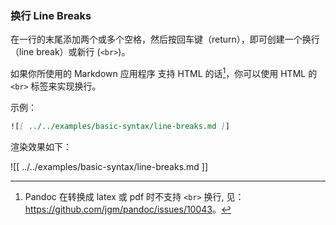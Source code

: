 ### 换行 Line Breaks

在一行的末尾添加两个或多个空格，然后按回车键（return），即可创建一个换行（line break）或新行 (`<br>`)。

如果你所使用的 Markdown 应用程序 支持 HTML 的话[^pandoc-linebreak]，你可以使用 HTML 的 `<br>` 标签来实现换行。

[^pandoc-linebreak]: Pandoc 在转换成 latex 或 pdf 时不支持 `<br>` 换行, 见：<https://github.com/jgm/pandoc/issues/10043>。

示例：

```markdown
![[ ../../examples/basic-syntax/line-breaks.md ]]
```

渲染效果如下：

![[ ../../examples/basic-syntax/line-breaks.md ]]